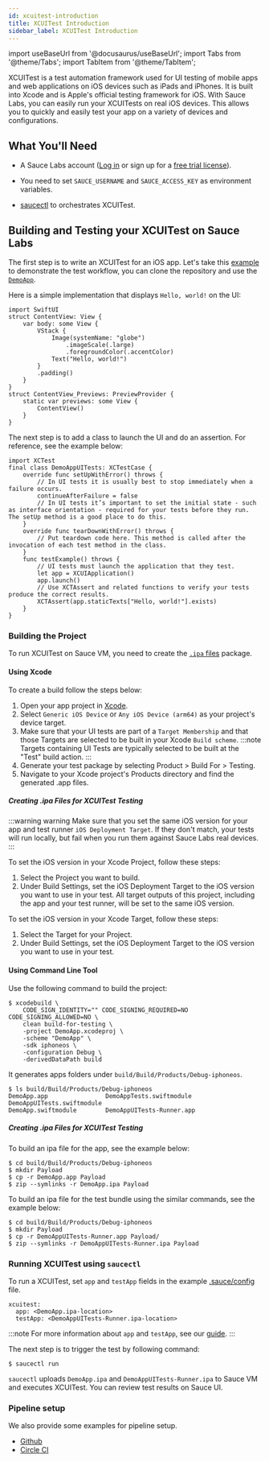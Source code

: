 ```yaml
---
id: xcuitest-introduction
title: XCUITest Introduction
sidebar_label: XCUITest Introduction
---
```


import useBaseUrl from '@docusaurus/useBaseUrl';
import Tabs from '@theme/Tabs';
import TabItem from '@theme/TabItem';


XCUITest is a test automation framework used for UI testing of mobile apps and web applications on iOS devices such as iPads and iPhones. It is built into Xcode and is Apple's official testing framework for iOS. With Sauce Labs, you can easily run your XCUITests on real iOS devices. This allows you to quickly and easily test your app on a variety of devices and configurations.


## What You'll Need
- A Sauce Labs account ([Log in](https://accounts.saucelabs.com/am/XUI/#login/) or sign up for a [free trial license](https://saucelabs.com/sign-up)). 
- You need to set `SAUCE_USERNAME` and `SAUCE_ACCESS_KEY` as environment variables.
  
- [saucectl](https://docs.saucelabs.com/dev/cli/saucectl/) to orchestrates XCUITest.

## Building and Testing your XCUITest on Sauce Labs
  

The first step is to write an XCUITest for an iOS app. Let's take this [example](https://github.com/saucelabs/saucectl-xcuitest-example/tree/main/DemoApp) to demonstrate the test workflow, you can clone the repository and use the [`DemoApp`](https://github.com/saucelabs/saucectl-xcuitest-example/tree/main/DemoApp/DemoApp).

Here is a simple implementation that displays `Hello, world!` on the UI:

```
import SwiftUI
struct ContentView: View {
    var body: some View {
        VStack {
            Image(systemName: "globe")
                .imageScale(.large)
                .foregroundColor(.accentColor)
            Text("Hello, world!")
        }
        .padding()
    }
}
struct ContentView_Previews: PreviewProvider {
    static var previews: some View {
        ContentView()
    }
}
```
The next step is to add a class to launch the UI and do an assertion. For reference, see the example below: 


```
import XCTest
final class DemoAppUITests: XCTestCase {
    override func setUpWithError() throws {
        // In UI tests it is usually best to stop immediately when a failure occurs.
        continueAfterFailure = false
        // In UI tests it’s important to set the initial state - such as interface orientation - required for your tests before they run. The setUp method is a good place to do this.
    }
    override func tearDownWithError() throws {
        // Put teardown code here. This method is called after the invocation of each test method in the class.
    }
    func testExample() throws {
        // UI tests must launch the application that they test.
        let app = XCUIApplication()
        app.launch()
        // Use XCTAssert and related functions to verify your tests produce the correct results.
        XCTAssert(app.staticTexts["Hello, world!"].exists)
    }
}
```

### Building the Project
To run XCUITest on Sauce VM, you need to create the [`.ipa` files](https://docs.saucelabs.com/mobile-apps/automated-testing/ipa-files/#creating-an-xcuitest-package) package.

#### Using Xcode

To create a build follow the steps below:

1. Open your app project in [Xcode](https://developer.apple.com/xcode/).
2. Select `Generic iOS Device` or `Any iOS Device (arm64)` as your project's device target.
3. Make sure that your UI tests are part of a `Target Membership` and that those Targets are selected to be built in your Xcode `Build scheme`. 
:::note
Targets containing UI Tests are typically selected to be built at the "Test" build action.
:::
4. Generate your test package by selecting Product > Build For > Testing.
5. Navigate to your Xcode project's Products directory and find the generated .app files.
   
##### Creating .ipa Files for XCUITest Testing

:::warning warning
Make sure that you set the same iOS version for your app and test runner `iOS Deployment Target`. If they don't match, your tests will run locally, but fail when you run them against Sauce Labs real devices.
:::

To set the iOS version in your Xcode Project, follow these steps:
1. Select the Project you want to build.
2. Under Build Settings, set the iOS Deployment Target to the iOS version you want to use in your test. All target outputs of this project, including the app and your test runner, will be set to the same iOS version.
   
To set the iOS version in your Xcode Target, follow these steps:
1. Select the Target for your Project.
2. Under Build Settings, set the iOS Deployment Target to the iOS version you want to use in your test.
   
#### Using Command Line Tool


Use the following command to build the project:
```
$ xcodebuild \
    CODE_SIGN_IDENTITY="" CODE_SIGNING_REQUIRED=NO CODE_SIGNING_ALLOWED=NO \
    clean build-for-testing \
    -project DemoApp.xcodeproj \
    -scheme "DemoApp" \
    -sdk iphoneos \
    -configuration Debug \
    -derivedDataPath build
```
It generates apps folders under `build/Build/Products/Debug-iphoneos`.
```
$ ls build/Build/Products/Debug-iphoneos
DemoApp.app                DemoAppTests.swiftmodule   DemoAppUITests.swiftmodule
DemoApp.swiftmodule        DemoAppUITests-Runner.app
```

##### Creating .ipa Files for XCUITest Testing
To build an ipa file for the app, see the example below:
```
$ cd build/Build/Products/Debug-iphoneos
$ mkdir Payload
$ cp -r DemoApp.app Payload
$ zip --symlinks -r DemoApp.ipa Payload
```
To build an ipa file for the test bundle using the similar commands, see the example below:
```
$ cd build/Build/Products/Debug-iphoneos
$ mkdir Payload
$ cp -r DemoAppUITests-Runner.app Payload/
$ zip --symlinks -r DemoAppUITests-Runner.ipa Payload
```

### Running XCUITest using `saucectl`
To run a XCUITest, set `app` and `testApp` fields in the example [.sauce/config](https://github.com/saucelabs/saucectl-xcuitest-example/blob/main/.sauce/config.yml) file.
```
xcuitest:
  app: <DemoApp.ipa-location>
  testApp: <DemoAppUITests-Runner.ipa-location>
```
:::note
For more information about `app` and `testApp`, see our [guide](https://docs.saucelabs.com/mobile-apps/automated-testing/espresso-xcuitest/xcuitest/#xcuitest).
:::

The next step is to trigger the test by following command:
```
$ saucectl run
```
`saucectl` uploads `DemoApp.ipa` and `DemoAppUITests-Runner.ipa` to Sauce VM and executes XCUITest. You can review test results on Sauce UI.

### Pipeline setup
We also provide some examples for pipeline setup.
* [Github](https://github.com/saucelabs/saucectl-xcuitest-example/blob/main/.github/workflows/test.yml)
* [Circle CI](https://github.com/saucelabs/saucectl-xcuitest-example/blob/main/.circleci/config.yml)
